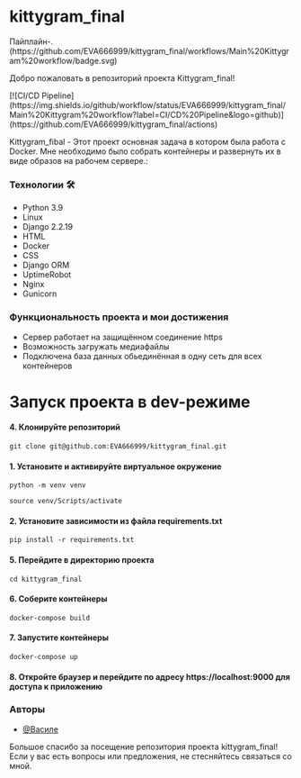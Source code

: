 <h1>kittygram_final</h1>
Пайплайн-.(https://github.com/EVA666999/kittygram_final/workflows/Main%20Kittygram%20workflow/badge.svg)
<p>Добро пожаловать в репозиторий проекта Kittygram_final!</p>
[![CI/CD Pipeline](https://img.shields.io/github/workflow/status/EVA666999/kittygram_final/Main%20Kittygram%20workflow?label=CI/CD%20Pipeline&logo=github)](https://github.com/EVA666999/kittygram_final/actions)
<p>Kittygram_fibal - Этот проект основная задача в котором была работа с Docker.
Мне необходимо было собрать контейнеры и развернуть их в виде образов на рабочем сервере.:</p>

<h3>Технологии 🛠</h3>
<ul>
  <li>Python 3.9</li>
  <li>Linux</li>
  <li>Django 2.2.19</li>
  <li>HTML</li>
  <li>Docker</li>
  <li>CSS</li>
  <li>Django ORM</li>
  <li>UptimeRobot</li>
  <li>Nginx</li>
  <li>Gunicorn</li>
</ul>

<h3>Функциональность проекта и мои достижения</h3>
<ul>
  <li>Сервер работает на защищённом соединение https</li>
  <li>Возможность загружать медиафайлы</li>
  <li>Подключена база данных обьединённая в одну сеть для всех контейнеров</li>
</ul>

<h1>Запуск проекта в dev-режиме</h1>
<h4><b>4. Клонируйте репозиторий</b></h4>
<pre><code>git clone git@github.com:EVA666999/kittygram_final.git</code></pre>
<h4><b>1. Установите и активируйте виртуальное окружение</b></h4>
<pre><code>python -m venv venv</code></pre>
<pre><code>source venv/Scripts/activate</code></pre>
<h4><b>2. Установите зависимости из файла requirements.txt</b></h4>
<pre><code>pip install -r requirements.txt</code></pre>
<h4><b>5. Перейдите в директорию проекта</b></h4>
<pre><code>cd kittygram_final</code></pre>
<h4><b>6. Соберите контейнеры</b></h4>
<pre><code>docker-compose build</code></pre>
<h4><b>7. Запустите контейнеры</b></h4>
<pre><code>docker-compose up</code></pre>
<h4><b>8. Откройте браузер и перейдите по адресу https://localhost:9000 для доступа к приложению</b></h4>

<h3>Авторы</h3>

- [@Василе](https://www.github.com/EVA666999)


<p>Большое спасибо за посещение репозитория проекта kittygram_final! Если у вас есть вопросы или предложения, не стесняйтесь связаться со мной.</p>

